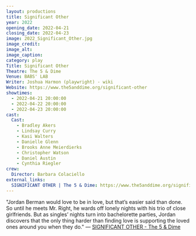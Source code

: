 ```yaml
---
layout: productions
title: Significant Other
year: 2022
opening_date: 2022-04-21
closing_date: 2022-04-23
image: 2022_Significant_Other.jpg
image_credit: 
image_alt:
image_caption:
category: play
Title: Significant Other
Theatre: The 5 & Dime
Venue: BABS' LAB
Writer: Joshua Harmon (playwright) - wiki
Website: https://www.the5anddime.org/significant-other
showtimes: 
  - 2022-04-21 20:00:00
  - 2022-04-22 20:00:00
  - 2022-04-23 20:00:00
cast:
  Cast: 
    - Bradley Akers
    - Lindsay Curry
    - Kasi Walters
    - Danielle Glenn
    - Brooks Anne Meierdierks
    - Christopher Watson
    - Daniel Austin
    - Cynthia Riegler
crew:
  Director: Barbara Colaciello
external_links:
  SIGNIFICANT OTHER | The 5 & Dime: https://www.the5anddime.org/significant-other
---
```

"Jordan Berman would love to be in love, but that’s easier said than done. So until he meets Mr. Right, he wards off lonely nights with his trio of close girlfriends. But as singles’ nights turn into bachelorette parties, Jordan discovers that the only thing harder than finding love is supporting the loved ones around you when they do." — [SIGNIFICANT OTHER - The 5 & Dime](https://www.the5anddime.org/significant-other)
